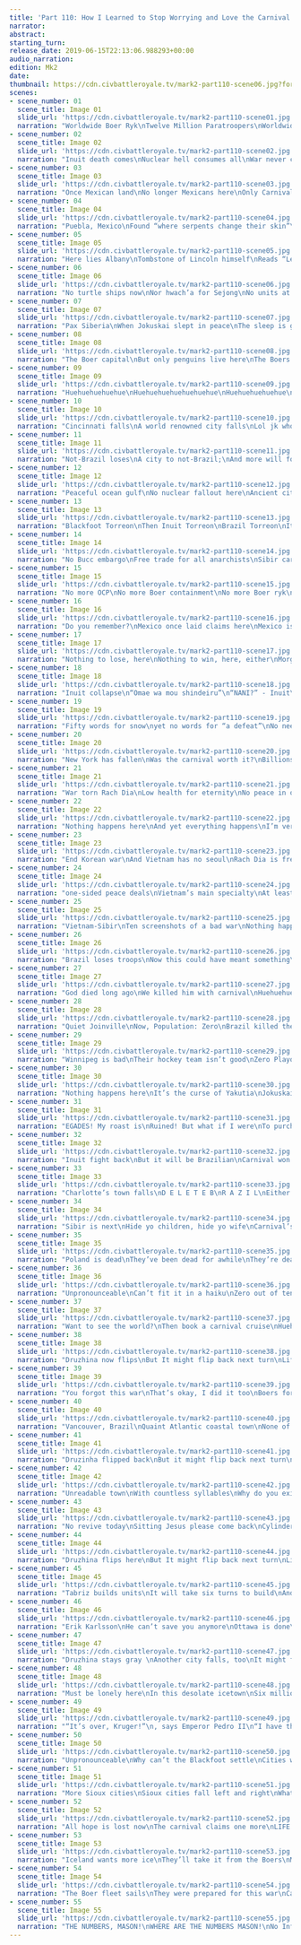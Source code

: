 ```yaml
---
title: 'Part 110: How I Learned to Stop Worrying and Love the Carnival'
narrator: 
abstract: 
starting_turn: 
release_date: 2019-06-15T22:13:06.988293+00:00
audio_narration: 
edition: Mk2
date: 
thumbnail: https://cdn.civbattleroyale.tv/mark2-part110-scene06.jpg?format=webp&nearlossless=1
scenes:
- scene_number: 01
  scene_title: Image 01
  slide_url: 'https://cdn.civbattleroyale.tv/mark2-part110-scene01.jpg'
  narration: "Worldwide Boer Ryk\nTwelve Million Paratroopers\nWorldwide Brazil Ryk\nWelcome to the Civ Battle Royale part 110. I, Poblano, will be your narrator for this week, and if you can’t tell, there will be lots of haikus this part. Our OC for this week is a map of the Boers at their greatest extent. We can see now just how much they’ve lost. Poor, poor Boers."
- scene_number: 02
  scene_title: Image 02
  slide_url: 'https://cdn.civbattleroyale.tv/mark2-part110-scene02.jpg'
  narration: "Inuit death comes\nNuclear hell consumes all\nWar never changes. \nLast week saw the Inuit make a fatal error: They declared on the Buccs, who had a defensive pact with Brazil(I guess the Buccs forgot that Brazil slaughtered them long ago). This will not end well for them. Nukes slaughtered their units that were stationed at the borders. This is the third Inuit-Brazil war since the reboot. Third time’s the charm, as they say."
- scene_number: 03
  scene_title: Image 03
  slide_url: 'https://cdn.civbattleroyale.tv/mark2-part110-scene03.jpg'
  narration: "Once Mexican land\nNo longer Mexicans here\nOnly Carnival\nCoiot’s Note: Lunar will be joining Poblano narrating the odd numbered slides below the haikus.\nXcoms are truly winning the war for Brazil here. Brazil also don‘t have open borders with Blackfoot but do with Kimberley. I see they recognize the true foes here."
- scene_number: 04
  scene_title: Image 04
  slide_url: 'https://cdn.civbattleroyale.tv/mark2-part110-scene04.jpg'
  narration: "Puebla, Mexico\nFound “where serpents change their skin”\nAnd where XCOMs land\nBrazil seems to be focusing on taking every single former Mexican city, Puebla being the latest victim. Jeez, a nuclear war being fought over Mexico? Haven’t we seen this before? Quit with the re-runs Blue Cassette."
- scene_number: 05
  scene_title: Image 05
  slide_url: 'https://cdn.civbattleroyale.tv/mark2-part110-scene05.jpg'
  narration: "Here lies Albany\nTombstone of Lincoln himself\nReads “Let Freedom Ring”\nSurprisingly it seems that Inuit have a strong defense here. Brazil is becoming weak and Inuit have ton of planes in the area. It seems that pushing beyond here will be tough. Of note: Cincinnati is now completely blocked off by Buccaneer Bordergore™"
- scene_number: 06
  scene_title: Image 06
  slide_url: 'https://cdn.civbattleroyale.tv/mark2-part110-scene06.jpg'
  narration: "No turtle ships now\nNor hwach’a for Sejong\nNo units at all\nKorea is running out of units quickly. Vietnam seems to be focusing on Korean coastal cities first, a wise strategy. Korea has no way to reinforce these cities. More importantly, Brazil and Vietnam do not have open borders. Brazil’s city in this region is just more ammo for the “Delete Brazil” camp."
- scene_number: 07
  scene_title: Image 07
  slide_url: 'https://cdn.civbattleroyale.tv/mark2-part110-scene07.jpg'
  narration: "Pax Siberia\nWhen Jokuskai slept in peace\nThe sleep is gone now\nYakutian capital seems to the only thing flipping. I could see Tommot flipping once as well, but it seems to be flipping for once as they move east. I do however find it difficult for Korea to make long term gains here though."
- scene_number: 08
  scene_title: Image 08
  slide_url: 'https://cdn.civbattleroyale.tv/mark2-part110-scene08.jpg'
  narration: "The Boer capital\nBut only penguins live here\nThe Boers are dead\nThe Boers have been restricted to the antarctic. These cities do not hold any humans anymore. They have populated by robotic human-penguin hybrids for years. Now the robo-penguins are all that remains of the Boers. Australia declares war to try to get rid of the penguins."
- scene_number: 09
  scene_title: Image 09
  slide_url: 'https://cdn.civbattleroyale.tv/mark2-part110-scene09.jpg'
  narration: "Huehuehuehuehue\nHuehuehuehuehuehuehue\nHuehuehuehuehue\nIt seems the remains of former Texas proper are good health packs for this army as it moves onward. A good amount of Brazil disappeared as a good amount of Inuit form. If Ekeuhnick can hold, they might hold onto the husk of America. Also, Brazil has Giant Death Robots. Yeah. Moving on."
- scene_number: 10
  scene_title: Image 10
  slide_url: 'https://cdn.civbattleroyale.tv/mark2-part110-scene10.jpg'
  narration: "Cincinnati falls\nA world renowned city falls\nLol jk who cares\nInuit have some troops on the coast to defend this region, but the real worry is their interior core is defenseless. They may protect the coast, BUT AT WHAT COST? AT WHAT COST?"
- scene_number: 11
  scene_title: Image 11
  slide_url: 'https://cdn.civbattleroyale.tv/mark2-part110-scene11.jpg'
  narration: "Not-Brazil loses\nA city to not-Brazil;\nAnd more will follow\nBrazil is still being detrimental to the Vietnamese war efforts and Australia is ensuring the war will be one sided. Australia does as Australia does I suppose."
- scene_number: 12
  scene_title: Image 12
  slide_url: 'https://cdn.civbattleroyale.tv/mark2-part110-scene12.jpg'
  narration: "Peaceful ocean gulf\nNo nuclear fallout here\nAncient citadels\nThe gulf coast is almost unified. All that remains of the ancient maya, Mexicans, and texans is the city names and citadels. It’s a shame."
- scene_number: 13
  scene_title: Image 13
  slide_url: 'https://cdn.civbattleroyale.tv/mark2-part110-scene13.jpg'
  narration: "Blackfoot Torreon\nThen Inuit Torreon\nBrazil Torreon\nIt’s more likely that this front will flip over and over much like the Blackfoot Mexico war of old. War will be determined on the whims of central US. So it’s like the US election. Except with nukes, death and Brazilians."
- scene_number: 14
  scene_title: Image 14
  slide_url: 'https://cdn.civbattleroyale.tv/mark2-part110-scene14.jpg'
  narration: "No Bucc embargo\nFree trade for all anarchists\nSibir carpeted\nThe Buccaneers aren’t embargoed, which means they are free to export rum and syphilis and import plunder and booty."
- scene_number: 15
  scene_title: Image 15
  slide_url: 'https://cdn.civbattleroyale.tv/mark2-part110-scene15.jpg'
  narration: "No more OCP\nNo more Boer containment\nNo more Boer ryk\n“Dear goodness. Oh geez. Oh dang. Oh darn. Oh wow. Guys, I think this game is over”…. Is what I would say if these weren’t primarily hovertank. You keep on being you Pedro."
- scene_number: 16
  scene_title: Image 16
  slide_url: 'https://cdn.civbattleroyale.tv/mark2-part110-scene16.jpg'
  narration: "Do you remember?\nMexico once laid claims here\nMexico is dead\nThe Brazilian push finally reaches cities that were originally Blackfoot, a testament to the amount of land the Blackfoot conquered from Mexico before the Inuit brutally slaughtered them."
- scene_number: 17
  scene_title: Image 17
  slide_url: 'https://cdn.civbattleroyale.tv/mark2-part110-scene17.jpg'
  narration: "Nothing to lose, here\nNothing to win, here, either\nMorgan is alone\nThe Buccaneers are officially surrounded on 3 sides by Brazil. There is no territory for them to conquer. The Buccaneers helped Brazil win this war by ruthlessly slinging nukes because they have nothing else to lose."
- scene_number: 18
  scene_title: Image 18
  slide_url: 'https://cdn.civbattleroyale.tv/mark2-part110-scene18.jpg'
  narration: "Inuit collapse\n“Omae wa mou shindeiru”\n“NANI?” - Inuit\nFort Rouille is a massive multiplayer shooter where sixty war trained warriors drop into a map and fight it to the death. Except they are all Brazilian. And just like the game that shall not be named, there is one flagy boi doing absolutely nothing waiting to die. Of actual note Iceland can probably make some gains here… is what I would say if Iceland had a single melee unit period."
- scene_number: 19
  scene_title: Image 19
  slide_url: 'https://cdn.civbattleroyale.tv/mark2-part110-scene19.jpg'
  narration: "Fifty words for snow\nyet no words for “a defeat”\nNo need, until now\nOut of nowhere, a great mass of Brazilian units appears to greet the Inuit defenders. I wonder if this how people felt when the mongols invaded in. A great number of cities fall. The Inuit have never tasted defeat before."
- scene_number: 20
  scene_title: Image 20
  slide_url: 'https://cdn.civbattleroyale.tv/mark2-part110-scene20.jpg'
  narration: "New York has fallen\nWas the carnival worth it?\nBillions have now died\nI used to think it was unlikely that the front wouldn’t be supplied by Brazil, but I think I know why more units keep on appearing here. Brazil have been using airports to teleport units to the frontline using Inuits well developed territory, turning the roads that Inuit made in their sleep to their advantage to bring units from the core. If Inuit was joined with a power like Sibir, this war might be less decisive, but all units generated by Brazil appear in the front, airdrop to the front and paradrop to the warfront. Unless Sibir attacks now, this is over folks."
- scene_number: 21
  scene_title: Image 21
  slide_url: 'https://cdn.civbattleroyale.tv/mark2-part110-scene21.jpg'
  narration: "War torn Rach Dia\nLow health for eternity\nNo peace in our time\nIf you looked at the screenshot of last turn, you probably could see this coming. Rach dia will be at zero health for a long time, but there’s little to no chance Korea takes it back."
- scene_number: 22
  scene_title: Image 22
  slide_url: 'https://cdn.civbattleroyale.tv/mark2-part110-scene22.jpg'
  narration: "Nothing happens here\nAnd yet everything happens\nI’m very confused\nAs predicted, Tommot and Jokuskai remain in Sibir’s hand. Inuit clogging up this war while losing another. All in all things are proceeding all on schedule."
- scene_number: 23
  scene_title: Image 23
  slide_url: 'https://cdn.civbattleroyale.tv/mark2-part110-scene23.jpg'
  narration: "End Korean war\nAnd Vietnam has no seoul\nRach Dia is free\nWell, way to make me look dumb, Vietnam. Rach dia doesn’t have to worry about war for a while now. Vietnam gets most of the Korean peninsula… except for the south part. Motion to call Korea “South Korea” for the rest of the game."
- scene_number: 24
  scene_title: Image 24
  slide_url: 'https://cdn.civbattleroyale.tv/mark2-part110-scene24.jpg'
  narration: "one-sided peace deals\nVietnam’s main specialty\nAt least ten cities\nAustralia not having open borders with Vietnam is huge here, effectively entirely crippling and immortalizing Seoul up north and forcing his mediocre navy down south. Vietnam, how did you do it? How did you take an entire Buccaneer amount of land in a one-sided trade deal? Teach me your methods."
- scene_number: 25
  scene_title: Image 25
  slide_url: 'https://cdn.civbattleroyale.tv/mark2-part110-scene25.jpg'
  narration: "Vietnam-Sibir\nTen screenshots of a bad war\nNothing happens here\nNothing here has changed since the last screenshot. For some reason, this makes me feel tired. Maybe it’s the former Yakutian lands?"
- scene_number: 26
  scene_title: Image 26
  slide_url: 'https://cdn.civbattleroyale.tv/mark2-part110-scene26.jpg'
  narration: "Brazil loses troops\nNow this could have meant something\nBut Inuit dumb\nThis seems to be the holding point for now. Brazil is overstretched on this front and they do not have significant enough air superiority for this to mean more than a few city flips. Inuit also are bringing out their most feared unit. Artillery."
- scene_number: 27
  scene_title: Image 27
  slide_url: 'https://cdn.civbattleroyale.tv/mark2-part110-scene27.jpg'
  narration: "God died long ago\nWe killed him with carnival\nHuehuehuehuehue\nThe Inuit quickly try to get their troops to the interior, but in doing so leave their coastal cities unprotected. Look for Montreal and Vancouver to fall soon. Vancouver being on the east coast is triggering me right now."
- scene_number: 28
  scene_title: Image 28
  slide_url: 'https://cdn.civbattleroyale.tv/mark2-part110-scene28.jpg'
  narration: "Quiet Joinville\nNow, Population: Zero\nBrazil killed them all\nThese mountains are likely to be a meat grinder as man versus machine here and the only victor is the bloodthirstiness stat at the end of the part. Let us all celebrate the senseless death. In more positive news. Brazil has almost fully formed the former empire of their once ally Blackfoot."
- scene_number: 29
  scene_title: Image 29
  slide_url: 'https://cdn.civbattleroyale.tv/mark2-part110-scene29.jpg'
  narration: "Winnipeg is bad\nTheir hockey team isn’t good\nZero Playoff Wins\nExcuse me for the hockey jokes, but Winnipeg is the latest city to fall to the Brazilian horde. Look for more cities to fall as Brazilian troops teleport and paradrop behind the Inuit troops. Nothing personnel, Ekeuhnick.\n(Lunar Note: No U)"
- scene_number: 30
  scene_title: Image 30
  slide_url: 'https://cdn.civbattleroyale.tv/mark2-part110-scene30.jpg'
  narration: "Nothing happens here\nIt’s the curse of Yakutia\nJokuskai is cursed.\nSibir front has slowly moved inwards. It seems unlikely that this war will go on longer. But the question is how much border gore will the peace deal accomplish. Finnish supporters wait with bated breaths."
- scene_number: 31
  scene_title: Image 31
  slide_url: 'https://cdn.civbattleroyale.tv/mark2-part110-scene31.jpg'
  narration: "EGADES! My roast is\nRuined! But what if I were\nTo purchase fast food\nI’m not sure what i’m looking at here. Aurora Boer-ealis? Steamed SAMs? Either way, Carthaginian cities have advanced in technology. Hannibal would be disgusted."
- scene_number: 32
  scene_title: Image 32
  slide_url: 'https://cdn.civbattleroyale.tv/mark2-part110-scene32.jpg'
  narration: "Inuit fight back\nBut it will be Brazilian\nCarnival won’t stop\nBlackfoot abandon Inuit even more so, allowing the famously flipped city of A’Aninin to relive old times once more. I think this is worthy of a celebration. If only there was a globally recognized festival they could participate in?"
- scene_number: 33
  scene_title: Image 33
  slide_url: 'https://cdn.civbattleroyale.tv/mark2-part110-scene33.jpg'
  narration: "Charlotte’s town falls\nD E L E T E B\nR A Z I L\nEither Inuit troops are retreating and letting Brazil push north unimpeded, or Brazil is simply slaughtering them. I’m inclined to believe the first one, in which case: Ekeuhnick, this isn’t Russia. You can’t raze your own cities and hope the harsh winter will kill Brazilian troops. It doesn’t work that way."
- scene_number: 34
  scene_title: Image 34
  slide_url: 'https://cdn.civbattleroyale.tv/mark2-part110-scene34.jpg'
  narration: "Sibir is next\nHide yo children, hide yo wife\nCarnival’s coming\nFor real tho’ this war would be absolutely beautifully chaotic. A war from the inside out with an equally superior groundforce. If they only had an airforce to back that us, it could be something to fear. Sibir has to war and now. Do it."
- scene_number: 35
  scene_title: Image 35
  slide_url: 'https://cdn.civbattleroyale.tv/mark2-part110-scene35.jpg'
  narration: "Poland is dead\nThey’ve been dead for awhile\nThey’re dead in sea-bricks\nPoor Poland. They didn’t have a chance in the BR and they didn’t make it into CBRX. I’m sure the 2 or 3 Poland supporters left have been happy to see their former enemies slaughtered by Brazil though."
- scene_number: 36
  scene_title: Image 36
  slide_url: 'https://cdn.civbattleroyale.tv/mark2-part110-scene36.jpg'
  narration: "Unpronounceable\nCan’t fit it in a haiku\nZero out of ten.\nBrazil keeps on hitting about their belts. I would say that this is exceptional, but this is just normal business for Brazil. When they were fighting in wars, Brazil were building units. When they were nuking their neighbours into irrelevance, Brazil built units. When they wasted their days being diplomatic with Blackfoot, they cultivated even more units. And now that the world is on fire and Brazilians are at Inuit gate, you have the audacity to come to Pedro for forgiveness?"
- scene_number: 37
  scene_title: Image 37
  slide_url: 'https://cdn.civbattleroyale.tv/mark2-part110-scene37.jpg'
  narration: "Want to see the world?\nThen book a carnival cruise\nHuehuehuehuehue\nI could see an Inuit pushback in this region, but it would ultimately be a big mistake for the Inuit as Brazil continues to jump behind Inuit lines. Vancouver is at low enough health that if Brazil can get a melee unit nearby it’s gone. Those submarines in the coast aren’t helping the Inuit, either."
- scene_number: 38
  scene_title: Image 38
  slide_url: 'https://cdn.civbattleroyale.tv/mark2-part110-scene38.jpg'
  narration: "Druzhina now flips\nBut It might flip back next turn\nLife is meaningless\nThe war is chaotic all around. Remember the Korean denouncement of Australia; yeah that might be the worst decision in the history of everything CBR. There is more Australia fighting units here than there are people who hate Australia. That’s a lot of units."
- scene_number: 39
  scene_title: Image 39
  slide_url: 'https://cdn.civbattleroyale.tv/mark2-part110-scene39.jpg'
  narration: "You forgot this war\nThat’s okay, I did it too\nBoers forgot too\nRemember the first Boer-Sweden war? That was when we really though the Boers were really unstoppable. They won the first OCP, slaughtered Ethiopia, and captured a lot of Sweden cities. Sweden only forced a stalemate through nuking their own former cities."
- scene_number: 40
  scene_title: Image 40
  slide_url: 'https://cdn.civbattleroyale.tv/mark2-part110-scene40.jpg'
  narration: "Vancouver, Brazil\nQuaint Atlantic coastal town\nNone of this is real\nThis seems likely to flip, but units here are getting a bit worse off for wear. Paratroopers replace XCOM and no Giant Death Robots are to be found. Does this mean that Brazil are done aggressing. Haha. Haha. Ha. No."
- scene_number: 41
  scene_title: Image 41
  slide_url: 'https://cdn.civbattleroyale.tv/mark2-part110-scene41.jpg'
  narration: "Druzinha flipped back\nBut it might flip back next turn\nLife is meaningless\nKorea continues to defend this region despite being nearly out of units. They flipped Druzhina to keep for part of another turn, but was it worth it? When the city flips back they’ll lose yet another unit and the defense will get even more dire."
- scene_number: 42
  scene_title: Image 42
  slide_url: 'https://cdn.civbattleroyale.tv/mark2-part110-scene42.jpg'
  narration: "Unreadable town\nWith countless syllables\nWhy do you exist\nIt’s alright haiku. You’ll find some peace in knowing that these cities will never be assaulted ever again. The game is over."
- scene_number: 43
  scene_title: Image 43
  slide_url: 'https://cdn.civbattleroyale.tv/mark2-part110-scene43.jpg'
  narration: "No revive today\nSitting Jesus please come back\nCylinder needs you\nThe Sioux Inuit are collapsing rapidly. They lose a lot of former Sioux cities. Perhaps if they flip them back we’ll see a panic revival? Hopefully the Inuit have been studying ancient Kilwa defense strategies."
- scene_number: 44
  scene_title: Image 44
  slide_url: 'https://cdn.civbattleroyale.tv/mark2-part110-scene44.jpg'
  narration: "Druzhina flips here\nBut It might flip back next turn\nLife is meaningless\nIn other exciting news Nizhnekolymsy and Tyukansoye and Verkhnevilyuysk have nice names. Your welcome voice narrator sir. It seems likely that Mongolia might make some gains here. Yeah, I said that. What is the Battle Royale?"
- scene_number: 45
  scene_title: Image 45
  slide_url: 'https://cdn.civbattleroyale.tv/mark2-part110-scene45.jpg'
  narration: "Tabriz builds units\nIt will take six turns to build\nAnd six turns to die\nTabriz is a rare city in this BR: it hasn’t had time to redevelop, so it actually takes more than 2 or 3 turns to build a unit. Too bad this biotrooper is probably doomed to die in a Korean meat grinder."
- scene_number: 46
  scene_title: Image 46
  slide_url: 'https://cdn.civbattleroyale.tv/mark2-part110-scene46.jpg'
  narration: "Erik Karlsson\nHe can’t save you anymore\nOttawa is done\nSee, this joke is funny because Erik Karlsson is a hockey player for the Ottawa Senators and he dragged them to the playoffs last year but this year the Senators are really bad and he got hurt and so he can’t drag them to the playoffs and also he almost got traded this year and I’m sorry for this comparison I’m so sorry. All this to say Ottawa fell to Brazil."
- scene_number: 47
  scene_title: Image 47
  slide_url: 'https://cdn.civbattleroyale.tv/mark2-part110-scene47.jpg'
  narration: "Druzhina stays gray \nAnother city falls, too\nIt might flip back tho\nDruzhina is now firmly Siberian. The Korean flip was wasted. The northern city is likely to stay Siberian if Korea can’t sneak a melee unit in."
- scene_number: 48
  scene_title: Image 48
  slide_url: 'https://cdn.civbattleroyale.tv/mark2-part110-scene48.jpg'
  narration: "Must be lonely here\nIn this desolate icetown\nSix million penguins\nSince there’s nothing species to note here: I thought I might as well take note that Cargo Ships have an icon that looks like a sail. I know the unit graphic changes, but I like to imagine them refusing to stop using ships with sails in the Futuristic time of 5351AD. Dear God."
- scene_number: 49
  scene_title: Image 49
  slide_url: 'https://cdn.civbattleroyale.tv/mark2-part110-scene49.jpg'
  narration: "“It’s over, Kruger!”\n, says Emperor Pedro II\n“I have the high ground!”\nThis might be worrying for the Penguins if Brazil actually had a navy or any place to land their troops. At least Boer’s lose their carriers to strikes, which can no doubt help the zombified Boer nation’s limited resources."
- scene_number: 50
  scene_title: Image 50
  slide_url: 'https://cdn.civbattleroyale.tv/mark2-part110-scene50.jpg'
  narration: "Unpronounceable\nWhy can’t the Blackfoot settle\nCities with real names\nT-This has to be the end right? This has to be the end to oppression. This has to be end of Brazilian dominance. I’ll pull a quote from Hamilton to aid us in the upcoming battles.\n“Scratch that; this is not a moment, it’s the movement. Where all the hungriest brothers with something to prove went? Foes oppose us, we take an honest stand. We roll like Moses, claimin’ our promised land.  If they win their independence. Does that guarantee freedom for their descendants. Or will the blood be shed begin an endless cycle of vengeance and death with no defendants.”\nDawkinzz Note: Hey come on now, don’t go disrespecting my Blackfoot! Sure I can be a bit harsh on Sweden, Norway, and Finland, but whatever!"
- scene_number: 51
  scene_title: Image 51
  slide_url: 'https://cdn.civbattleroyale.tv/mark2-part110-scene51.jpg'
  narration: "More Sioux cities\nSioux cities fall left and right\nWhat is this, part nine?\nThis is a serious throwback to 100 parts back. Does anyone even remember the Sioux? Perhaps we will forget the Inuit in much the same manner as the Sioux."
- scene_number: 52
  scene_title: Image 52
  slide_url: 'https://cdn.civbattleroyale.tv/mark2-part110-scene52.jpg'
  narration: "All hope is lost now\nThe carnival claims one more\nLIFE IS PAIN. I HATE-\nThis is painful  This is really painful. This might truly be the last defense force for the Great White North. I truly accept our new Brazilian overlord."
- scene_number: 53
  scene_title: Image 53
  slide_url: 'https://cdn.civbattleroyale.tv/mark2-part110-scene53.jpg'
  narration: "Iceland wants more ice\nThey’ll take it from the Boers\nMaximum Iceland\nBoy this was a relevant war declaration like, 4 parts ago. Man, people must really hate the Penguins. Just like real life(Hockey joke please ignore)."
- scene_number: 54
  scene_title: Image 54
  slide_url: 'https://cdn.civbattleroyale.tv/mark2-part110-scene54.jpg'
  narration: "The Boer fleet sails\nThey were prepared for this war\nCarriers will die\nTruly the most exciting battle that no doubt millions upon millions of people will tune in next time! Now for the Info Addict!"
- scene_number: 55
  scene_title: Image 55
  slide_url: 'https://cdn.civbattleroyale.tv/mark2-part110-scene55.jpg'
  narration: "THE NUMBERS, MASON!\nWHERE ARE THE NUMBERS MASON!\nNo Info-Addict\nWell, this is the end of the part. There is no Info Addict. I thank you for reading all my bad haikus, and I thank LunarNeedle. He did roughly half of the narration other than the haikus, and for that I am greatly thankful. Vote millard fillmore and DELETE BRAZIL~ Poblano/Argyle/One tile island crusader/GIF/limozeen581"
---
```

